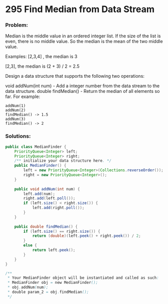 # 295 Find Median from Data Stream

### Problem:

Median is the middle value in an ordered integer list. If the size of the list is even, there is no middle value. So the median is the mean of the two middle value.

Examples: 
[2,3,4] , the median is 3

[2,3], the median is (2 + 3) / 2 = 2.5

Design a data structure that supports the following two operations:

void addNum(int num) - Add a integer number from the data stream to the data structure.
double findMedian() - Return the median of all elements so far.
For example:
```
addNum(1)
addNum(2)
findMedian() -> 1.5
addNum(3) 
findMedian() -> 2
```

### Solutions:


```java
public class MedianFinder {
    PriorityQueue<Integer> left;
    PriorityQueue<Integer> right;
    /** initialize your data structure here. */
    public MedianFinder() {
        left = new PriorityQueue<Integer>(Collections.reverseOrder());
        right = new PriorityQueue<Integer>();
    }
    
    public void addNum(int num) {
        left.add(num);
        right.add(left.poll());
        if (left.size() < right.size()) {
            left.add(right.poll());
        }
    }
    
    public double findMedian() {
        if (left.size() == right.size()) {
            return (double)(left.peek() + right.peek()) / 2;
        }
        else {
            return left.peek();
        }
    }
}

/**
 * Your MedianFinder object will be instantiated and called as such:
 * MedianFinder obj = new MedianFinder();
 * obj.addNum(num);
 * double param_2 = obj.findMedian();
 */
```